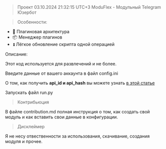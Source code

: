 > Проект 03.10.2024 21:32:15 UTC+3
> ModuFlex - Модульный Telegram Юзербот

> Особенности:

- 🧩 Плагиновая архитектура
- 📦 Менеджер плагинов
- ⏫ Лёгкое обновление скрипта одной операцией

Описание:

Этот код используется для развлечений и не более.

Введите данные от вашего аккаунта в файл config.ini

О том, как получить **api_id и api_hash** вы можете узнать [в этой статье](https://teletype.in/@sakurahost/GetApi)

Запускать файл run.py

> Контрибьюция

В файле contribution.md полная инструкция о том, как создать свой модуль и как вставить свои данные в конфигурации.

> Дисклеймер

Я не несу отвественности за использования, скачивание, создания модуля и прочее.
